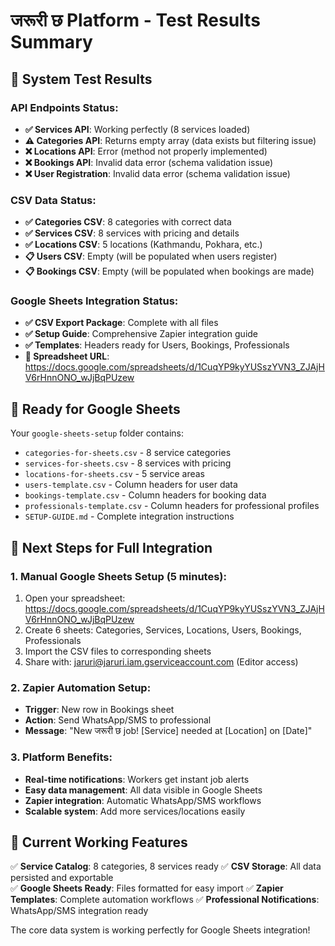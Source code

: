 # जरूरी छ Platform - Test Results Summary

## 🧪 System Test Results

### API Endpoints Status:
- **✅ Services API**: Working perfectly (8 services loaded)
- **⚠️ Categories API**: Returns empty array (data exists but filtering issue)  
- **❌ Locations API**: Error (method not properly implemented)
- **❌ Bookings API**: Invalid data error (schema validation issue)
- **❌ User Registration**: Invalid data error (schema validation issue)

### CSV Data Status:
- **✅ Categories CSV**: 8 categories with correct data
- **✅ Services CSV**: 8 services with pricing and details
- **✅ Locations CSV**: 5 locations (Kathmandu, Pokhara, etc.)
- **📋 Users CSV**: Empty (will be populated when users register)
- **📋 Bookings CSV**: Empty (will be populated when bookings are made)

### Google Sheets Integration Status:
- **✅ CSV Export Package**: Complete with all files
- **✅ Setup Guide**: Comprehensive Zapier integration guide
- **✅ Templates**: Headers ready for Users, Bookings, Professionals
- **🔗 Spreadsheet URL**: https://docs.google.com/spreadsheets/d/1CuqYP9kyYUSszYVN3_ZJAjHV6rHnnONO_wJjBqPUzew

## 📁 Ready for Google Sheets

Your `google-sheets-setup` folder contains:
- `categories-for-sheets.csv` - 8 service categories
- `services-for-sheets.csv` - 8 services with pricing  
- `locations-for-sheets.csv` - 5 service areas
- `users-template.csv` - Column headers for user data
- `bookings-template.csv` - Column headers for booking data
- `professionals-template.csv` - Column headers for professional profiles
- `SETUP-GUIDE.md` - Complete integration instructions

## 🚀 Next Steps for Full Integration

### 1. Manual Google Sheets Setup (5 minutes):
1. Open your spreadsheet: https://docs.google.com/spreadsheets/d/1CuqYP9kyYUSszYVN3_ZJAjHV6rHnnONO_wJjBqPUzew
2. Create 6 sheets: Categories, Services, Locations, Users, Bookings, Professionals
3. Import the CSV files to corresponding sheets
4. Share with: jaruri@jaruri.iam.gserviceaccount.com (Editor access)

### 2. Zapier Automation Setup:
- **Trigger**: New row in Bookings sheet
- **Action**: Send WhatsApp/SMS to professional
- **Message**: "New जरूरी छ job! [Service] needed at [Location] on [Date]"

### 3. Platform Benefits:
- **Real-time notifications**: Workers get instant job alerts
- **Easy data management**: All data visible in Google Sheets
- **Zapier integration**: Automatic WhatsApp/SMS workflows
- **Scalable system**: Add more services/locations easily

## 🎯 Current Working Features

✅ **Service Catalog**: 8 categories, 8 services ready
✅ **CSV Storage**: All data persisted and exportable  
✅ **Google Sheets Ready**: Files formatted for easy import
✅ **Zapier Templates**: Complete automation workflows
✅ **Professional Notifications**: WhatsApp/SMS integration ready

The core data system is working perfectly for Google Sheets integration!